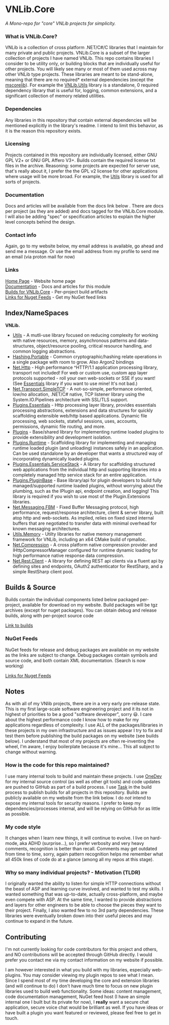 # VNLib.Core

*A Mono-repo for "core" VNLib projects for simplicity.*

### What is VNLib.Core?
VNLib is a collection of cross platform .NET/C#/C libraries that I maintain for many private and public projects. VNLib.Core is a subset of the larger collection of projects I have named VNLib. This repo contains libraries I consider to be utility only, or building blocks that are individually useful for other projects. You will likely see many or most of them used across may other VNLib type projects. These libraries are meant to be stand-alone, meaning that there are no required* external dependencies (except the [mscorelib](https://github.com/dotnet/runtime)). For example the [VNLib.Utils](lib/Utils/#) library is a standalone, 0 required dependency library that is useful for, logging, common extensions, and a significant collection of memory related utilities. 

### Dependencies 
Any libraries in this repository that contain external dependencies will be mentioned explicitly in the library's readme. I intend to limit this behavior, as it is the reason this repository exists.

### Licensing
Projects contained in this repository are individually licensed, either GNU GPL V2+ or GNU GPL Affero V3+. Builds contain the required license txt files in the archive. Reasoning: some projects are expected for server use, that's really about it, I prefer the the GPL v2 license for other applications where usage will be more broad. For example, the [Utils](lib/Utils/#) library is used for all sorts of projects. 

### Documentation
Docs and articles will be available from the docs link below . There are docs per project (as they are added) and docs tagged for the VNLib.Core module. I will also be adding "spec" or specification articles to explain the higher level concepts behind the design. 

### Contact info
Again, go to my website below, my email address is available, go ahead and send me a message. Or use the email address from my profile to send me an email (via proton mail for now)

### Links
[Home Page](https://www.vaughnnugent.com) - Website home page  
[Documentation](https://www.vaughnnugent.com/resources/software/articles?tags=docs,_VNLib.Core) - Docs and articles for this module  
[Builds for VNLib.Core](https://www.vaughnnugent.com/resources/software/modules/VNLib.Core) - Per-project build artifacts  
[Links for Nuget Feeds](https://www.vaughnnugent.com/resources/software/modules) - Get my NuGet feed links  

## Index/NameSpaces
**VNLib.**
- [Utils](lib/Utils/#) - A mutli-use library focused on reducing complexity for working with native resources, memory, asynchronous patterns and data-structures, object/resource pooling, critical resource handling, and common logging abstractions. 
- [Hashing.Portable](lib/Hashing.Portable/#) - Common cryptographic/hashing relate operations in a single package with room to grow. Also Argon2 bindings
- [Net.Http](lib/Net.Http/#) - High performance ^HTTP/1.1 application processing library, transport not included! For web or custom use, custom app layer protocols supported - roll your own web-sockets or SSE if you want! (See [Essentials](lib/Plugins.Essentials/#) library if you want to use mine! It's not bad.)
- [Net.Transport.SimpleTCP](lib/Net.Transport.SimpleTCP/#) - A not-so-simple, performance oriented, low/no allocation, .NET/C# native, TCP listener library using the System.IO.Pipelines architecture with SSL/TLS support.
- [Plugins.Essentials](lib/Plugins.Essentials/#) - Http processing layer library, provides essentials processing abstractions, extensions and data structures for quickly scaffolding extensible web/http based applications. Dynamic file processing, web sockets, stateful sessions, uses, accounts, permissions, dynamic file routing, and more.
- [Plugins](lib/Plugins/#) - Base/shared library for implementing runtime loaded plugins to provide extensibility and development isolation.
- [Plugins.Runtime](lib/Plugins.Runtime/#) - Scaffolding library for implementing and managing runtime loaded plugin (and unloading) instances safely in an application. Can be used standalone by an developer that wants a structured way of incorporating dynamically loaded plugins.
- [Plugins.Essentials.ServiceStack](lib/Plugins.Essentials.ServiceStack/#) - A library for scaffolding structured web applications from the individual http and supporting libraries into a completely managed http service stack for an entire application. 
- [Plugins.PluginBase](lib/Plugins.PluginBase/#) - Base library/api for plugin developers to build fully managed/supported runtime loaded plugins, without worrying about the plumbing, such as the IPlugin api, endpoint creation, and logging! This library is required if you wish to use most of the Plugin.Extensions libraries.
- [Net.Messaging.FBM](lib/Net.Messaging.FBM/#) - Fixed Buffer Messaging protocol, high performance, request/response architecture, client & server library, built atop http and web-sockets. As implied, relies on fixed sized internal buffers that are negotiated to transfer data with minimal overhead for known messaging architectures.
- [Utils.Memory](lib/Utils.Memory/#) - Utilty libraries for native memory management framework for VNLib, including an x64 CMake build of rpmalloc.
- [Net.Compression](lib/Net.Compression/#) - A cross platform native compression provider and IHttpCompressorManager configured for runtime dynamic loading for high performance native response data compression.
- [Net.Rest.Client](lib/Net.Rest.Client/#) - A library for defining REST api clients via a fluent api by defining sites and endpoints, OAuth2 authenticator for RestSharp, and a simple RestSharp client pool.

## Builds & Source
Builds contain the individual components listed below packaged per-project, available for download on my website. Build packages will be tgz archives (except for nuget packages). You can obtain debug and release builds, along with per-project source code 

[Link to builds](https://www.vaughnnugent.com/resources/software/modules/VNLib.Core)

### NuGet Feeds
NuGet feeds for release and debug packages are available on my website as the links are subject to change. Debug packages contain symbols and source code, and both contain XML documentation. (Search is now working)

[Links for Nuget Feeds](https://www.vaughnnugent.com/resources/software/modules)

## Notes
As with all of my VNlib projects, there are in a very early pre-release state. This is my first large-scale software engineering project and it its not in highest of priorities to be a good "software developer", sorry :smiley:. I care about the highest performance code I know how to make for my applications regardless of complexity. I use ALL of the packages/libraries in these projects in my own infrastructure and as issues appear I try to fix and test them before publishing the build packages on my website (see builds below). I understand that most of my projects are often re-inventing the wheel, I'm aware, I enjoy boilerplate because it's mine... This all subject to change without warning. 

### How is the code for this repo maintained?
I use many internal tools to build and maintain these projects. I use [OneDev](https://code.onedev.io/) for my internal source control (as well as other git tools) and code updates are pushed to GitHub as part of a build process. I use [Task](https://taskfile.dev) in the build process to publish builds for all projects in this repository. Builds are publicly available on my website from the link below. I do *not* intend to expose my internal tools for security reasons. I prefer to keep my dependencies/processes internal, and will be relying on GitHub for as little as possible. 

### My code style
It changes when I learn new things, it will continue to evolve. I live on hard-mode, aka ADHD (surprise...), so I prefer verbosity and very heavy comments, recognition is better than recall. Comments may get outdated from time to time, sorry, again pattern recognition helps me remember what all 450k lines of code do at a glance (among all my repos at this stage).

### Why so many individual projects? - Motivation (TLDR)
I originally wanted the ability to listen for simple HTTP connections without the beast of ASP and learning curve involved, and wanted to test my skills. I wanted something that was up-to-date, actually cross-platform, and maybe even compete with ASP. At the same time, I wanted to provide abstractions and layers for other engineers to be able to choose the pieces they want to their project.  Finally, I also wanted few to no 3rd party dependencies. These libraries were eventually broken down into their useful pieces and may continue to expand in the future. 

## Contributing
I'm not currently looking for code contributors for this project and others, and NO contributions will be accepted through GitHub directly. I would prefer you contact me via my contact information on my website if possible. 

I am however interested in what you build with my libraries, especially web-plugins. You may consider viewing my plugin repos to see what I mean. Since I spend most of my time developing the core and extension libraries (and will continue to do) I don't have much time to focus on new plugin libraries used to build web functionality. Some ideas: content management, code documentation management, NuGet feed host (I have an simple internal one I built but its private for now), I **really** want a secure chat application, secure voice chat would be brilliant as well. If you have ideas or have built a plugin you want featured or reviewed, please feel free to get in touch.